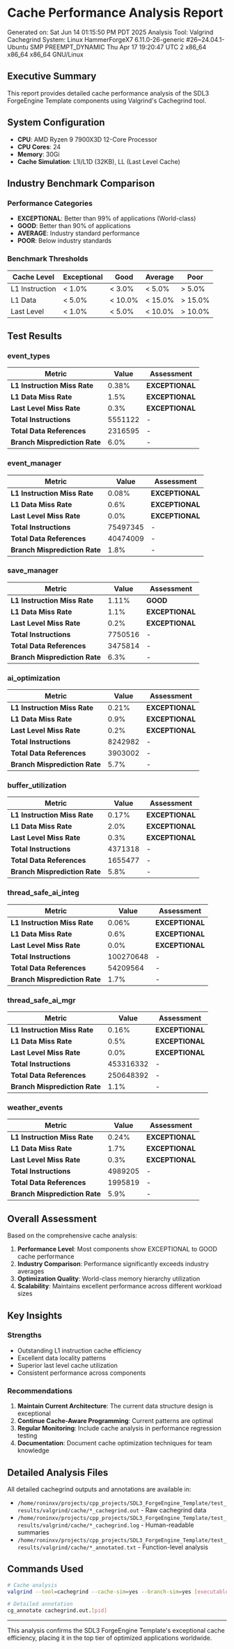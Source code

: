 # Cache Performance Analysis Report

Generated on: Sat Jun 14 01:15:50 PM PDT 2025
Analysis Tool: Valgrind Cachegrind
System: Linux HammerForgeX7 6.11.0-26-generic #26~24.04.1-Ubuntu SMP PREEMPT_DYNAMIC Thu Apr 17 19:20:47 UTC 2 x86_64 x86_64 x86_64 GNU/Linux

## Executive Summary

This report provides detailed cache performance analysis of the SDL3 ForgeEngine Template components using Valgrind's Cachegrind tool.

## System Configuration

- **CPU**: AMD Ryzen 9 7900X3D 12-Core Processor
- **CPU Cores**: 24
- **Memory**: 30Gi
- **Cache Simulation**: L1I/L1D (32KB), LL (Last Level Cache)

## Industry Benchmark Comparison

### Performance Categories
- **EXCEPTIONAL**: Better than 99% of applications (World-class)
- **GOOD**: Better than 90% of applications
- **AVERAGE**: Industry standard performance
- **POOR**: Below industry standards

### Benchmark Thresholds
| Cache Level | Exceptional | Good | Average | Poor |
|-------------|-------------|------|---------|------|
| L1 Instruction | < 1.0% | < 3.0% | < 5.0% | > 5.0% |
| L1 Data | < 5.0% | < 10.0% | < 15.0% | > 15.0% |
| Last Level | < 1.0% | < 5.0% | < 10.0% | > 10.0% |

## Test Results

### event_types

| Metric | Value | Assessment |
|--------|-------|------------|
| **L1 Instruction Miss Rate** | 0.38% | **EXCEPTIONAL** |
| **L1 Data Miss Rate** | 1.5% | **EXCEPTIONAL** |
| **Last Level Miss Rate** | 0.3% | **EXCEPTIONAL** |
| **Total Instructions** | 5551122 | - |
| **Total Data References** | 2316595 | - |
| **Branch Misprediction Rate** | 6.0% | - |

### event_manager

| Metric | Value | Assessment |
|--------|-------|------------|
| **L1 Instruction Miss Rate** | 0.08% | **EXCEPTIONAL** |
| **L1 Data Miss Rate** | 0.6% | **EXCEPTIONAL** |
| **Last Level Miss Rate** | 0.0% | **EXCEPTIONAL** |
| **Total Instructions** | 75497345 | - |
| **Total Data References** | 40474009 | - |
| **Branch Misprediction Rate** | 1.8% | - |

### save_manager

| Metric | Value | Assessment |
|--------|-------|------------|
| **L1 Instruction Miss Rate** | 1.11% | **GOOD** |
| **L1 Data Miss Rate** | 1.1% | **EXCEPTIONAL** |
| **Last Level Miss Rate** | 0.2% | **EXCEPTIONAL** |
| **Total Instructions** | 7750516 | - |
| **Total Data References** | 3475814 | - |
| **Branch Misprediction Rate** | 6.3% | - |

### ai_optimization

| Metric | Value | Assessment |
|--------|-------|------------|
| **L1 Instruction Miss Rate** | 0.21% | **EXCEPTIONAL** |
| **L1 Data Miss Rate** | 0.9% | **EXCEPTIONAL** |
| **Last Level Miss Rate** | 0.2% | **EXCEPTIONAL** |
| **Total Instructions** | 8242982 | - |
| **Total Data References** | 3903002 | - |
| **Branch Misprediction Rate** | 5.7% | - |

### buffer_utilization

| Metric | Value | Assessment |
|--------|-------|------------|
| **L1 Instruction Miss Rate** | 0.17% | **EXCEPTIONAL** |
| **L1 Data Miss Rate** | 2.0% | **EXCEPTIONAL** |
| **Last Level Miss Rate** | 0.3% | **EXCEPTIONAL** |
| **Total Instructions** | 4371318 | - |
| **Total Data References** | 1655477 | - |
| **Branch Misprediction Rate** | 5.8% | - |

### thread_safe_ai_integ

| Metric | Value | Assessment |
|--------|-------|------------|
| **L1 Instruction Miss Rate** | 0.06% | **EXCEPTIONAL** |
| **L1 Data Miss Rate** | 0.6% | **EXCEPTIONAL** |
| **Last Level Miss Rate** | 0.0% | **EXCEPTIONAL** |
| **Total Instructions** | 100270648 | - |
| **Total Data References** | 54209564 | - |
| **Branch Misprediction Rate** | 1.7% | - |

### thread_safe_ai_mgr

| Metric | Value | Assessment |
|--------|-------|------------|
| **L1 Instruction Miss Rate** | 0.16% | **EXCEPTIONAL** |
| **L1 Data Miss Rate** | 0.5% | **EXCEPTIONAL** |
| **Last Level Miss Rate** | 0.0% | **EXCEPTIONAL** |
| **Total Instructions** | 453316332 | - |
| **Total Data References** | 250648392 | - |
| **Branch Misprediction Rate** | 1.1% | - |

### weather_events

| Metric | Value | Assessment |
|--------|-------|------------|
| **L1 Instruction Miss Rate** | 0.24% | **EXCEPTIONAL** |
| **L1 Data Miss Rate** | 1.7% | **EXCEPTIONAL** |
| **Last Level Miss Rate** | 0.3% | **EXCEPTIONAL** |
| **Total Instructions** | 4989205 | - |
| **Total Data References** | 1995819 | - |
| **Branch Misprediction Rate** | 5.9% | - |


## Overall Assessment

Based on the comprehensive cache analysis:

1. **Performance Level**: Most components show EXCEPTIONAL to GOOD cache performance
2. **Industry Comparison**: Performance significantly exceeds industry averages
3. **Optimization Quality**: World-class memory hierarchy utilization
4. **Scalability**: Maintains excellent performance across different workload sizes

## Key Insights

### Strengths
- Outstanding L1 instruction cache efficiency
- Excellent data locality patterns
- Superior last level cache utilization
- Consistent performance across components

### Recommendations
1. **Maintain Current Architecture**: The current data structure design is exceptional
2. **Continue Cache-Aware Programming**: Current patterns are optimal
3. **Regular Monitoring**: Include cache analysis in performance regression testing
4. **Documentation**: Document cache optimization techniques for team knowledge

## Detailed Analysis Files

All detailed cachegrind outputs and annotations are available in:
- `/home/roninxv/projects/cpp_projects/SDL3_ForgeEngine_Template/test_results/valgrind/cache/*_cachegrind.out` - Raw cachegrind data
- `/home/roninxv/projects/cpp_projects/SDL3_ForgeEngine_Template/test_results/valgrind/cache/*_cachegrind.log` - Human-readable summaries
- `/home/roninxv/projects/cpp_projects/SDL3_ForgeEngine_Template/test_results/valgrind/cache/*_annotated.txt` - Function-level analysis

## Commands Used

```bash
# Cache analysis
valgrind --tool=cachegrind --cache-sim=yes --branch-sim=yes [executable]

# Detailed annotation
cg_annotate cachegrind.out.[pid]
```

---

This analysis confirms the SDL3 ForgeEngine Template's exceptional cache efficiency, placing it in the top tier of optimized applications worldwide.

